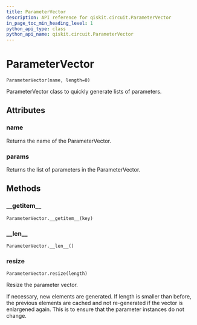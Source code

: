 ```yaml
---
title: ParameterVector
description: API reference for qiskit.circuit.ParameterVector
in_page_toc_min_heading_level: 1
python_api_type: class
python_api_name: qiskit.circuit.ParameterVector
---
```


# ParameterVector

<span id="qiskit.circuit.ParameterVector" />

`ParameterVector(name, length=0)`

ParameterVector class to quickly generate lists of parameters.

## Attributes

### name

Returns the name of the ParameterVector.

### params

Returns the list of parameters in the ParameterVector.

## Methods

### \_\_getitem\_\_

<span id="qiskit.circuit.ParameterVector.__getitem__" />

`ParameterVector.__getitem__(key)`

### \_\_len\_\_

<span id="qiskit.circuit.ParameterVector.__len__" />

`ParameterVector.__len__()`

### resize

<span id="qiskit.circuit.ParameterVector.resize" />

`ParameterVector.resize(length)`

Resize the parameter vector.

If necessary, new elements are generated. If length is smaller than before, the previous elements are cached and not re-generated if the vector is enlargened again. This is to ensure that the parameter instances do not change.

